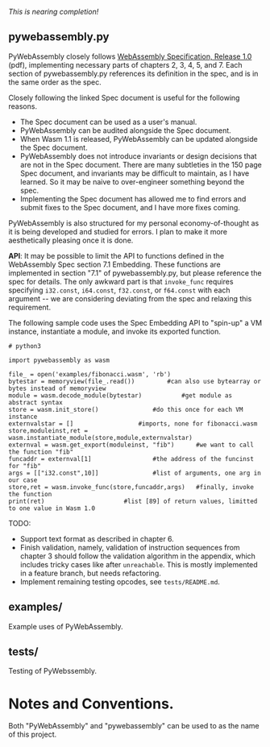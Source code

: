 *This is nearing completion!*


## pywebassembly.py

PyWebAssembly closely follows [WebAssembly Specification, Release 1.0](https://webassembly.github.io/spec/core/_download/WebAssembly.pdf) (pdf), implementing necessary parts of chapters 2, 3, 4, 5, and 7. Each section of pywebassembly.py references its definition in the spec, and is in the same order as the spec.

Closely following the linked Spec document is useful for the following reasons.
 - The Spec document can be used as a user's manual.
 - PyWebAssembly can be audited alongside the Spec document.
 - When Wasm 1.1 is released, PyWebAssembly can be updated alongside the Spec document.
 - PyWebAssembly does not introduce invariants or design decisions that are not in the Spec document. There are many subtleties in the 150 page Spec document, and invariants may be difficult to maintain, as I have learned. So it may be naive to over-engineer something beyond the spec.
 - Implementing the Spec document has allowed me to find errors and submit fixes to the Spec document, and I have more fixes coming.

PyWebAssembly is also structured for my personal economy-of-thought as it is being developed and studied for errors. I plan to make it more aesthetically pleasing once it is done.

**API**: It may be possible to limit the API to functions defined in the WebAssembly Spec section 7.1 Embedding. These functions are implemented in section "7.1" of pywebassembly.py, but please reference the spec for details. The only awkward part is that `invoke_func` requires specifying `i32.const`, `i64.const`, `f32.const`, or `f64.const` with each argument -- we are considering deviating from the spec and relaxing this requirement.

The following sample code uses the Spec Embedding API to "spin-up" a VM instance, instantiate a module, and invoke its exported function.


```
# python3

import pywebassembly as wasm

file_ = open('examples/fibonacci.wasm', 'rb')
bytestar = memoryview(file_.read())			#can also use bytearray or bytes instead of memoryview
module = wasm.decode_module(bytestar)			#get module as abstract syntax
store = wasm.init_store()				#do this once for each VM instance
externvalstar = []					#imports, none for fibonacci.wasm
store,moduleinst,ret = wasm.instantiate_module(store,module,externvalstar)
externval = wasm.get_export(moduleinst, "fib")		#we want to call the function "fib"
funcaddr = externval[1]					#the address of the funcinst for "fib"
args = [["i32.const",10]]				#list of arguments, one arg in our case
store,ret = wasm.invoke_func(store,funcaddr,args)	#finally, invoke the function
print(ret)						#list [89] of return values, limitted to one value in Wasm 1.0
```


TODO:
 * Support text format as described in chapter 6.
 * Finish validation, namely, validation of instruction sequences from chapter 3 should follow the validation algorithm in the appendix, which includes tricky cases like after `unreachable`. This is mostly implemented in a feature branch, but needs refactoring.
 * Implement remaining testing opcodes, see `tests/README.md`.


## examples/

Example uses of PyWebAssembly.


## tests/

Testing of PyWebssembly.


# Notes and Conventions.

Both "PyWebAssembly" and "pywebassembly" can be used to as the name of this project.
